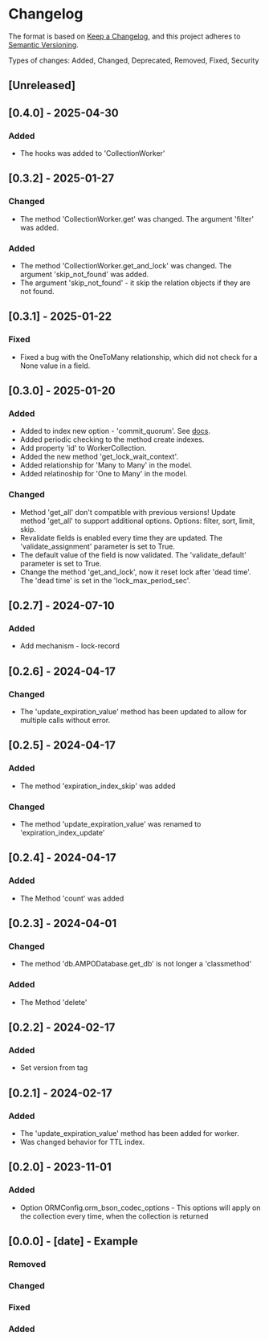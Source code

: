# Changelog

The format is based on [Keep a Changelog](https://keepachangelog.com/en/1.1.0/),
and this project adheres to [Semantic Versioning](https://semver.org/spec/v2.0.0.html).

Types of changes: Added, Changed, Deprecated, Removed, Fixed, Security

## [Unreleased]

## [0.4.0] - 2025-04-30

### Added

- The hooks was added to 'CollectionWorker'


## [0.3.2] - 2025-01-27

### Changed

- The method 'CollectionWorker.get' was changed. The argument 'filter' was added.

### Added

- The method 'CollectionWorker.get_and_lock' was changed. The argument 'skip_not_found' was added.
- The argument 'skip_not_found' - it skip the relation objects if they are not found.


## [0.3.1] - 2025-01-22

### Fixed

- Fixed a bug with the OneToMany relationship, which did not check for a None value in a field.


## [0.3.0] - 2025-01-20

### Added

- Added to index new option - 'commit_quorum'. See [docs](https://www.mongodb.com/docs/manual/reference/command/createIndexes/#std-label-createIndexes-cmd-commitQuorum).
- Added periodic checking to the method create indexes.
- Add property 'id' to WorkerCollection.
- Added the new method 'get_lock_wait_context'.
- Added relationship for 'Many to Many' in the model.
- Added relatinoship for 'One to Many' in the model.

### Changed

- Method 'get_all' don't compatible with previous versions! Update method 'get_all' to support additional options. Options: filter, sort, limit, skip.
- Revalidate fields is enabled every time they are updated. The 'validate_assignment' parameter is set to True.
- The default value of the field is now validated. The 'validate_default' parameter is set to True.
- Change the method 'get_and_lock', now it reset lock after 'dead time'. The 'dead time' is set in the 'lock_max_period_sec'.


## [0.2.7] - 2024-07-10

### Added

- Add mechanism - lock-record


## [0.2.6] - 2024-04-17

### Changed

- The 'update_expiration_value' method has been updated to allow for multiple calls without error.


## [0.2.5] - 2024-04-17

### Added

- The method 'expiration_index_skip' was added

### Changed

- The method 'update_expiration_value' was renamed to 'expiration_index_update'


## [0.2.4] - 2024-04-17

### Added

- The Method 'count' was added


## [0.2.3] - 2024-04-01

### Changed

- The method 'db.AMPODatabase.get_db' is not longer a 'classmethod'

### Added

- The Method 'delete'


## [0.2.2] - 2024-02-17

### Added
- Set version from tag


## [0.2.1] - 2024-02-17

### Added

- The 'update_expiration_value' method has been added for worker.
- Was changed behavior for TTL index.


## [0.2.0] - 2023-11-01

### Added

- Option ORMConfig.orm_bson_codec_options - This options will apply on the collection every time, when the collection is returned


## [0.0.0] - [date] - Example

### Removed
### Changed
### Fixed
### Added